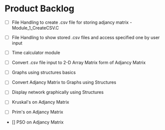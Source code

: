 # Product Backlog

- [ ] File Handling to create .csv file for storing adjancy matrix - Module_1_CreateCSV.C

- [ ] File Handling to show stored .csv files and access specified one by user input 

- [ ] Time calculator module

- [ ] Convert .csv file input to 2-D Array Matrix form of Adjancy Matrix

- [ ] Graphs using structures basics

- [ ] Convert Adjancy Matrix to Graphs using Structures

- [ ] Display network graphically using Structures

- [ ] Kruskal's on Adjancy Matrix

- [ ] Prim's on Adjancy Matrix

- [] PSO on Adjancy Matrix